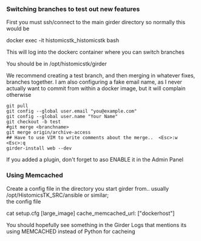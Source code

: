 ### Switching branches to test out new features


First you must ssh/connect to the main girder directory so normally this would be

   docker exec -it histomicstk_histomicstk bash
   
This will log into the dockerc container where you can switch branches

You should be in /opt/histomicstk/girder

We recommend creating a test branch, and then merging in whatever fixes, branches together.  I am also configuring
a fake email name, as I never actually want to commit from within a docker image, but it will complain otherwise


    
    git pull
    git config --global user.email "you@example.com"
    git config --global user.name "Your Name"
    git checkout -b test  
    #git merge <branchname>
    git merge origin/archive-access
    ## Have to use VIM to write comments about the merge..  <Esc>:w <Esc>:q 
    girder-install web --dev
    
If you added a plugin, don't forget to aso ENABLE it in the Admin Panel


### Using Memcached

Create a config file in the directory you start girder from.. usually /opt/HistomicsTK_SRC/ansible or similar;  
the config file 

cat setup.cfg 
[large_image]
cache_memcached_url: ["dockerhost"]

You should hopefully see something in the Girder Logs that mentions its using MEMCACHED instead of Python for cacheing

